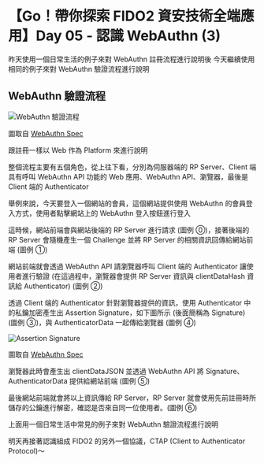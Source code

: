 # 【Go！帶你探索 FIDO2 資安技術全端應用】Day 05 - 認識 WebAuthn (3)

昨天使用一個日常生活的例子來對 WebAuthn 註冊流程進行說明後
今天繼續使用相同的例子來對 WebAuthn 驗證流程進行說明

## WebAuthn 驗證流程

![WebAuthn 驗證流程](https://www.w3.org/TR/webauthn/images/webauthn-authentication-flow-01.svg)

圖取自 [WebAuthn Spec](https://www.w3.org/TR/webauthn/#sctn-api)

跟註冊一樣以 Web 作為 Platform 來進行說明

整個流程主要有五個角色，從上往下看，分別為伺服器端的 RP Server、Client 端具有呼叫 WebAuthn API 功能的 Web 應用、WebAuthn API、瀏覽器，最後是 Client 端的 Authenticator

舉例來說，今天要登入一個網站的會員，這個網站提供使用 WebAuthn 的會員登入方式，使用者點擊網站上的 WebAuthn 登入按鈕進行登入

這時候，網站前端會與網站後端的 RP Server 進行請求 (圖例 ⓪)，接著後端的 RP Server 會隨機產生一個 Challenge 並將 RP Server 的相關資訊回傳給網站前端 (圖例 ①)

網站前端就會透過 WebAuthn API 請瀏覽器呼叫 Client 端的 Authenticator 讓使用者進行驗證 (在這過程中，瀏覽器會提供 RP Server 資訊與 clientDataHash 資訊給 Authenticator) (圖例 ②)

透過 Client 端的 Authenticator 針對瀏覽器提供的資訊，使用 Authenticator 中的私鑰加密產生出 Assertion Signature，如下圖所示 (後面簡稱為 Signature) (圖例 ③)，與 AuthenticatorData 一起傳給瀏覽器 (圖例 ④)

![Assertion Signature](https://ithelp.ithome.com.tw/upload/images/20240906/20140363zid1vemZ3j.png)

圖取自 [WebAuthn Spec](https://www.w3.org/TR/webauthn/#sctn-op-get-assertion)

瀏覽器此時會產生出 clientDataJSON 並透過 WebAuthn API 將 Signature、AuthenticatorData 提供給網站前端 (圖例 ⑤)

最後網站前端就會將以上資訊傳給 RP Server，RP Server 就會使用先前註冊時所儲存的公鑰進行解密，確認是否來自同一位使用者。(圖例 ⑥)

上面用一個日常生活中常見的例子來對 WebAuthn 驗證流程進行說明

明天再接著認識組成 FIDO2 的另外一個協議，CTAP (Client to Authenticator Protocol)～